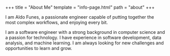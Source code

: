 +++
title = "About Me"
template = "info-page.html"
path = "about"
+++

I am Aldo Funes, a passionate engineer capable of putting together the most complex workflows, and enjoying every bit.

I am a software engineer with a strong background in computer science and a passion for technology. I have experience in software
development, data analysis, and machine learning. I am always looking for new challenges and opportunities to learn and grow.
